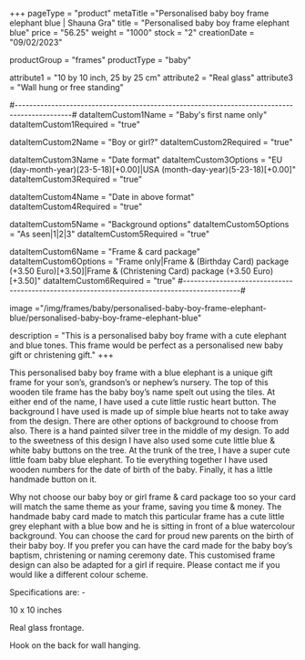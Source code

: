 +++
pageType = "product"
metaTitle ="Personalised baby boy frame elephant blue | Shauna Gra"
title = "Personalised baby boy frame elephant blue"
price = "56.25"
weight = "1000"
stock = "2"
creationDate = "09/02/2023"

productGroup = "frames"
productType = "baby"

attribute1 = "10 by 10 inch, 25 by 25 cm" 
attribute2 = "Real glass"
attribute3 = "Wall hung or free standing"

#---------------------------------------------------------------------------------------------#
dataItemCustom1Name = "Baby's first name only"
dataItemCustom1Required = "true"

dataItemCustom2Name = "Boy or girl?"
dataItemCustom2Required = "true"

dataItemCustom3Name = "Date format"
dataItemCustom3Options = "EU (day-month-year)(23-5-18)[+0.00]|USA (month-day-year)(5-23-18)[+0.00]"
dataItemCustom3Required = "true"

dataItemCustom4Name = "Date in above format"
dataItemCustom4Required = "true"

dataItemCustom5Name = "Background options"
dataItemCustom5Options = "As seen|1|2|3"
dataItemCustom5Required = "true"

dataItemCustom6Name = "Frame & card package"
dataItemCustom6Options = "Frame only|Frame & (Birthday Card) package (+3.50 Euro)[+3.50]|Frame & (Christening Card) package (+3.50 Euro)[+3.50]"
dataItemCustom6Required = "true"
#---------------------------------------------------------------------------------------------#

image ="/img/frames/baby/personalised-baby-boy-frame-elephant-blue/personalised-baby-boy-frame-elephant-blue"

description = "This is a personalised baby boy frame with a cute elephant and blue tones. This frame would be perfect as a personalised new baby gift or christening gift."
+++

This personalised baby boy frame with a blue elephant is a unique gift frame for your son’s, grandson’s or nephew’s nursery. The top of this wooden tile frame has the baby boy’s name spelt out using the tiles. At either end of the name, I have used a cute little rustic heart button.
The background I have used is made up of simple blue hearts not to take away from the design. There are other options of background to choose from also. There is a hand painted silver tree in the middle of my design. To add to the sweetness of this design I have also used some cute little blue & white baby buttons on the tree. At the trunk of the tree, I have a super cute little foam baby blue elephant. To tie everything together I have used wooden numbers for the date of birth of the baby. Finally, it has a little handmade button on it.

Why not choose our baby boy or girl frame & card package too so your card will match the same theme as your frame, saving you time & money. The handmade baby card made to match this particular frame has a cute little grey elephant with a blue bow and he is sitting in front of a blue watercolour background. You can choose the card for proud new parents on the birth of their baby boy. If you prefer you can have the card made for the baby boy’s baptism, christening or naming ceremony date. This customised frame design can also be adapted for a girl if require. Please contact me if you would like a different colour scheme.

Specifications are: -

10 x 10 inches

Real glass frontage.

Hook on the back for wall hanging.
